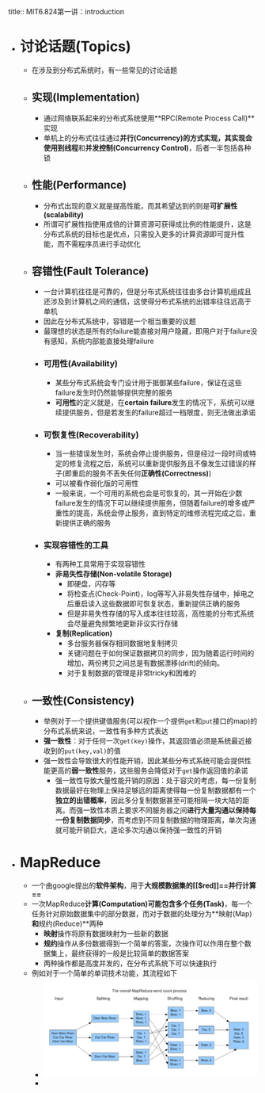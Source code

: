 title:: MIT6.824第一讲：introduction

- # 讨论话题(Topics)
	- 在涉及到分布式系统时，有一些常见的讨论话题
	- ## 实现(Implementation)
		- 通过网络联系起来的分布式系统使用**RPC(Remote Process Call)**实现
		- 单机上的分布式往往通过**并行(Concurrency)**的方式实现，其实现会使用到**线程**和**并发控制(Concurrency Control)**，后者一半包括各种锁
	- ## 性能(Performance)
		- 分布式出现的意义就是提高性能，而其希望达到的则是**可扩展性(scalability)**
		- 所谓可扩展性指使用成倍的计算资源可获得成比例的性能提升，这是分布式系统的目标也是优点，只需投入更多的计算资源即可提升性能，而不需程序员进行手动优化
	- ## 容错性(Fault Tolerance)
		- 一台计算机往往是可靠的，但是分布式系统往往由多台计算机组成且还涉及到计算机之间的通信，这使得分布式系统的出错率往往远高于单机
		- 因此在分布式系统中，容错是一个相当重要的议题
		- 最理想的状态是所有的failure能直接对用户隐藏，即用户对于failure没有感知，系统内部能直接处理failure
		- ### 可用性(Availability)
			- 某些分布式系统会专门设计用于抵御某些failure，保证在这些failure发生时仍然能够提供完整的服务
			- **可用性**的定义就是，在**certain failure**发生的情况下，系统可以继续提供服务，但是若发生的failure超过一档限度，则无法做出承诺
		- ### 可恢复性(Recoverability)
			- 当一些错误发生时，系统会停止提供服务，但是经过一段时间或特定的修复流程之后，系统可以重新提供服务且不像发生过错误的样子(即重启的服务不丢失任何**正确性(Correctness)**)
			- 可以被看作弱化版的可用性
			- 一般来说，一个可用的系统也会是可恢复的，其一开始在少数failure发生的情况下可以继续提供服务，但随着failure的增多或严重性的提高，系统会停止服务，直到特定的维修流程完成之后，重新提供正确的服务
		- ### 实现容错性的工具
			- 有两种工具常用于实现容错性
			- **非易失性存储(Non-volatile Storage)**
				- 即硬盘，闪存等
				- 将检查点(Check-Point)，log等写入非易失性存储中，掉电之后重启读入这些数据即可恢复状态，重新提供正确的服务
				- 但是非易失性存储的写入成本往往较高，高性能的分布式系统会尽量避免频繁地更新非议实行存储
			- **复制(Replication)**
				- 多台服务器保存相同数据地复制拷贝
				- 关键问题在于如何保证数据拷贝的同步，因为随着运行时间的增加，两份拷贝之间总是有数据漂移(drift)的倾向。
				- 对于复制数据的管理是非常tricky和困难的
	- ## 一致性(Consistency)
		- 举例对于一个提供键值服务(可以视作一个提供`get`和`put`接口的map)的分布式系统来说，一致性有多种方式表达
		- **强一致性**：对于任何一次`get(key)`操作，其返回值必须是系统最近接收到的`put(key,val)`的值
		- 强一致性会导致很大的性能开销，因此某些分布式系统可能会提供性能更高的**弱一致性**服务，这些服务会降低对于`get`操作返回值的承诺
			- 强一致性导致大量性能开销的原因：处于容灾的考虑，每一份复制数据最好在物理上保持足够远的距离使得每一份复制数据都有一个**独立的出错概率**，因此多分复制数据甚至可能相隔一块大陆的距离。而强一致性本质上要求不同服务器之间**进行大量沟通以保持每一份复制数据同步**，而考虑到不同复制数据的物理距离，单次沟通就可能开销巨大，遑论多次沟通以保持强一致性的开销
- # MapReduce
	- 一个由google提出的**软件架构**，用于**大规模数据集的[[$red]]==并行计算 ==**
	- 一次MapReduce**计算(Computation)**可能包含多个**任务(Task)**，每一个任务针对原始数据集中的部分数据，而对于数据的处理分为**映射(Map)**和**规约(Reduce)**两种
		- **映射**操作将原有数据映射为一些新的数据
		- **规约**操作从多份数据得到一个简单的答案，次操作可以作用在整个数据集上，最终获得的一般是比较简单的数据答案
		- 两种操作都是高度并发的，在分布式系统下可以快速执行
	- 例如对于一个简单的单词技术功能，其流程如下
		- ![image.png](../assets/image_1697723026673_0.png)
		-